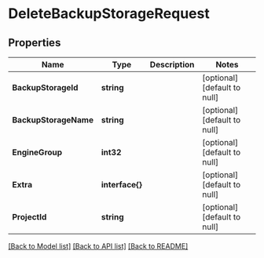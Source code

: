 # DeleteBackupStorageRequest

## Properties
Name | Type | Description | Notes
------------ | ------------- | ------------- | -------------
**BackupStorageId** | **string** |  | [optional] [default to null]
**BackupStorageName** | **string** |  | [optional] [default to null]
**EngineGroup** | **int32** |  | [optional] [default to null]
**Extra** | **interface{}** |  | [optional] [default to null]
**ProjectId** | **string** |  | [optional] [default to null]

[[Back to Model list]](../README.md#documentation-for-models) [[Back to API list]](../README.md#documentation-for-api-endpoints) [[Back to README]](../README.md)


